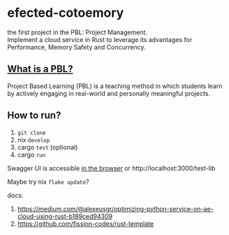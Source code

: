 # efected-cotoemory
the first project in the PBL: Project Management. <br>
Implement a cloud service in Rust to leverage its advantages for Performance, Memory Safety and Concurrency.

## [What is a PBL?](https://www.pblworks.org/what-is-pbl)
Project Based Learning (PBL) is a teaching method in which students learn by actively engaging in real-world and personally meaningful projects.

## How to run?
1. `git clone`
2. nix `develop`
3. cargo `test` (optional)
4. cargo `run`

Swagger UI is accessible [in the browser](http://localhost:3000/swagger-ui/) or http://localhost:3000/test-lib

Maybe try nix `flake update`?

docs: <br>
1. https://medium.com/@alexeusgr/optimizing-python-service-on-ae-cloud-using-rust-b189ced94309
2. https://github.com/fission-codes/rust-template
